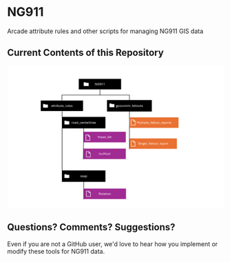 # NG911
Arcade attribute rules and other scripts for managing NG911 GIS data


## Current Contents of this Repository

![Overview of the files as of 7/21/2025](https://github.com/Washington-County-GIS/NG911/blob/main/ng911_currentTree.png)



## Questions? Comments? Suggestions?
Even if you are not a GitHub user, we'd love to hear how you implement or modify these tools for NG911 data. 
